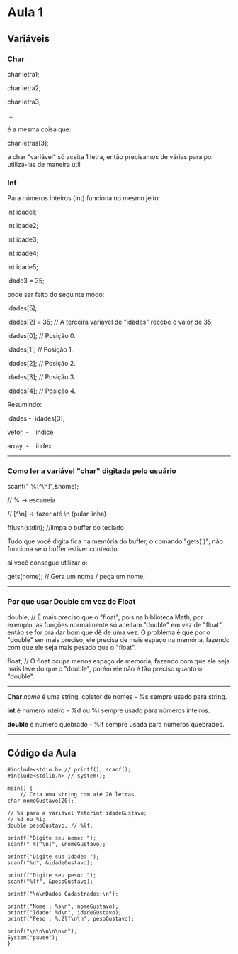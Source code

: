 # Aula 1

## **Variáveis**

### **Char**

char letra1;

char letra2;

char letra3;

...

é a mesma coisa que:

char letras[3];

a char "variável" só aceita 1 letra, então precisamos de várias para por utilizá-las de maneira útil

### Int

Para números inteiros (int) funciona no mesmo jeito:

int idade1;

int idade2;

int idade3;

int idade4;

int idade5;

idade3 = 35;

pode ser feito do seguinte modo:

idades[5];

idades[2] = 35; // A terceira variável de "idades" recebe o valor de 35;

idades[0]; // Posição 0.

idades[1]; // Posição 1.

idades[2]; // Posição 2.

idades[3]; // Posição 3.

idades[4]; // Posição 4.

Resumindo:

idades -  idades[3];

vetor  -    indice

array  -    index

---

### **Como ler a variável "char" digitada pelo usuário**

scanf(" %[^\n]",&nome);

// % -> escaneia

// [^\n] -> fazer até \n (pular linha)

fflush(stdin); //limpa o buffer do teclado

Tudo que você digita fica na memória do buffer, o comando "gets( )"; não funciona se o buffer estiver conteúdo.

aí você consegue utilizar o:

gets(nome); // Gera um nome / pega um nome;

---

### Por que usar **Double** em vez de **Float**

double; // É mais preciso que o "float", pois na biblioteca Math, por exemplo, as funções normalmente só aceitam "double" em vez de "float", então se for pra dar bom que dê de uma vez. O problema é que por o "double" ser mais preciso, ele precisa de mais espaço na memória, fazendo com que ele seja mais pesado que o "float".

float; // O float ocupa menos espaço de memória, fazendo com que ele seja mais leve do que o "double", porém ele não é tão preciso quanto o "double".

---

**Char** *nome* é uma string, coletor de nomes - %s sempre usado para string.

**int** é número inteiro - %d ou %i sempre usado para números inteiros.

**double** é número quebrado - %lf sempre usada para números quebrados.

---

## **Código da Aula**


    
    #include<stdio.h> // printf(), scanf();
    #include<stdlib.h> // system();

    main() {
        // Cria uma string com até 20 letras.
    char nomeGustavo[20];

    // %s para a variável Vetorint idadeGustavo;
    // %d ou %i;
    double pesoGustavo; // %lf;

    printf("Digite seu nome: ");
    scanf(" %[^\n]", &nomeGustavo);

    printf("Digite sua idade: ");
    scanf("%d", &idadeGustavo);

    printf("Digite seu peso: ");
    scanf("%lf", &pesoGustavo);

    printf("\n\nDados Cadastrados:\n");

    printf("Nome : %s\n", nomeGustavo);
    printf("Idade: %d\n", idadeGustavo);
    printf("Peso : %.2lf\n\n", pesoGustavo);

    prinf("\n\n\n\n\n\n");
    System("pause");
    }
